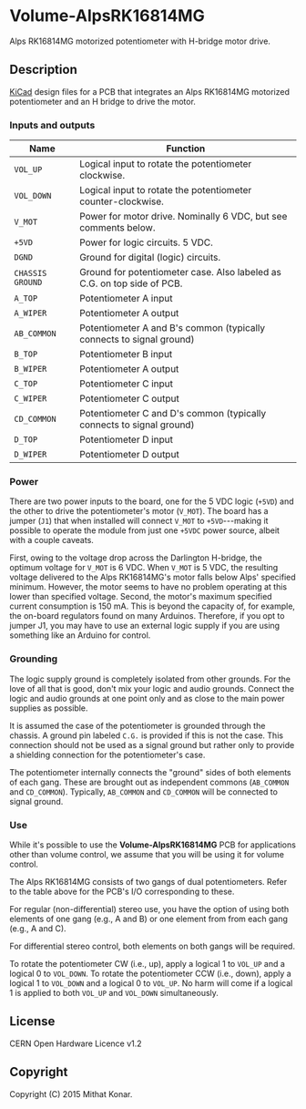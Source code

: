 Volume-AlpsRK16814MG
====================

Alps RK16814MG motorized potentiometer with H-bridge motor drive.

Description
-----------
[KiCad](http://www.kicad-pcb.org) design files for a PCB that integrates an 
Alps RK16814MG motorized potentiometer and an H bridge to drive the motor.

### Inputs and outputs

| Name             | Function  |
|------------------|-----------|
| `VOL_UP`         | Logical input to rotate the potentiometer clockwise. |
| `VOL_DOWN`       | Logical input to rotate the potentiometer counter-clockwise. |
| `V_MOT`          | Power for motor drive. Nominally 6 VDC, but see comments below. |
| `+5VD`           | Power for logic circuits. 5 VDC. |
| `DGND`           | Ground for digital (logic) circuits. |
| `CHASSIS GROUND` | Ground for potentiometer case. Also labeled as C.G. on top side of PCB. |
| `A_TOP`          | Potentiometer A input |
| `A_WIPER`        | Potentiometer A output |
| `AB_COMMON`      | Potentiometer A and B's common (typically connects to signal ground) |
| `B_TOP`          | Potentiometer B input |
| `B_WIPER`        | Potentiometer A output |
| `C_TOP`          | Potentiometer C input |
| `C_WIPER`        | Potentiometer C output |
| `CD_COMMON`      | Potentiometer C and D's common (typically connects to signal ground) |
| `D_TOP`          | Potentiometer D input |
| `D_WIPER`        | Potentiometer D output |

### Power
There are two power inputs to the board, one for the 5 VDC logic (`+5VD`)
and the other to drive the potentiometer's motor (`V_MOT`). The board has a 
jumper (`J1`) that when installed will connect `V_MOT` to `+5VD`---making it
possible to operate the module from just one `+5VDC` power source, albeit with
a couple caveats.

First, owing to the voltage drop across the Darlington H-bridge, the optimum 
voltage for `V_MOT` is 6 VDC. When `V_MOT` is 5 VDC, the resulting voltage
delivered to the Alps RK16814MG's motor falls below Alps' specified minimum. 
However, the motor seems to have no problem operating at this lower than 
specified voltage. Second, the motor's maximum specified current consumption is 
150 mA. This is beyond the capacity of, for example, the on-board regulators
found on many Arduinos. Therefore, if you opt to jumper J1, you may have to use 
an external logic supply if you are using something like an Arduino for 
control.

### Grounding
The logic supply ground is completely isolated from other grounds. For the love 
of all  that is good, don't mix your logic and audio grounds. Connect the
logic and audio grounds at one point only and as close to the main power 
supplies as possible.

It is assumed the case of the potentiometer is grounded through the chassis. A
ground pin labeled `C.G.` is provided if this is not the case. This connection 
should not be used as a signal ground but rather only to provide a shielding 
connection for the potentiometer's case.

The potentiometer internally connects the "ground" sides of both elements of 
each gang. These are brought out as independent commons (`AB_COMMON` and 
`CD_COMMON`). Typically, `AB_COMMON` and `CD_COMMON` will be connected to 
signal ground.

### Use
While it's possible to use the **Volume-AlpsRK16814MG** PCB for applications 
other than volume control, we assume that you will be using it for volume 
control.

The Alps RK16814MG consists of two gangs of dual potentiometers. Refer to the
table above for the PCB's I/O corresponding to these.

For regular (non-differential) stereo use, you have the option of using both
elements of one gang (e.g., A and B) or one element from from each gang (e.g., 
A and C).

For differential stereo control, both elements on both gangs will be required.

To rotate the potentiometer CW (i.e., up), apply a logical 1 to `VOL_UP` and a
logical 0 to `VOL_DOWN`. To rotate the potentiometer CCW (i.e., down), apply a 
logical 1 to `VOL_DOWN` and a logical 0 to `VOL_UP`. No harm will come if a 
logical 1 is applied to both `VOL_UP` and `VOL_DOWN` simultaneously.

License
-------
CERN Open Hardware Licence v1.2 

Copyright
---------
Copyright (C) 2015 Mithat Konar.
